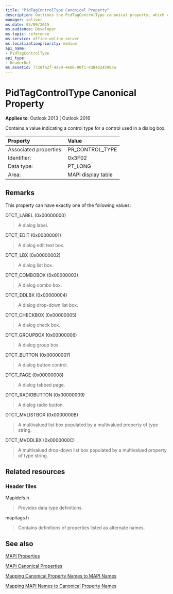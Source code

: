 ```yaml
---
title: "PidTagControlType Canonical Property"
description: Outlines the PidTagControlType canonical property, which contains a value indicating a control type for a control used in a dialog box.
manager: soliver
ms.date: 03/09/2015
ms.audience: Developer
ms.topic: reference
ms.service: office-online-server
ms.localizationpriority: medium
api_name:
- PidTagControlType
api_type:
- HeaderDef
ms.assetid: 7728fa2f-4a59-4e86-90f1-4384824598aa
---
```


# PidTagControlType Canonical Property

  
  
**Applies to**: Outlook 2013 | Outlook 2016 
  
Contains a value indicating a control type for a control used in a dialog box. 
  
|Property |Value |
|:-----|:-----|
|Associated properties:  <br/> |PR_CONTROL_TYPE  <br/> |
|Identifier:  <br/> |0x3F02  <br/> |
|Data type:  <br/> |PT_LONG  <br/> |
|Area:  <br/> |MAPI display table  <br/> |
   
## Remarks

This property can have exactly one of the following values:
    
DTCT_LABEL (0x00000000)
  
> A dialog label.
   
DTCT_EDIT (0x00000001)
  
> A dialog edit text box.

DTCT_LBX (0x00000002)
  
> A dialog list box.
    
DTCT_COMBOBOX (0x00000003)
  
> A dialog combo box.

DTCT_DDLBX (0x00000004)
  
> A dialog drop-down list box.

DTCT_CHECKBOX (0x00000005)
  
> A dialog check box.

DTCT_GROUPBOX (0x00000006)
  
> A dialog group box.
  
DTCT_BUTTON (0x00000007)
  
> A dialog button control.
    
DTCT_PAGE (0x00000008)
  
> A dialog tabbed page.
    
DTCT_RADIOBUTTON (0x00000009)
  
> A dialog radio button.
    
DTCT_MVLISTBOX (0x0000000B)
  
> A multivalued list box populated by a multivalued property of type string.
    
DTCT_MVDDLBX (0x0000000C)
  
> A multivalued drop-down list box populated by a multivalued property of type string.
    
## Related resources

### Header files

Mapidefs.h
  
> Provides data type definitions.
    
mapitags.h
  
> Contains definitions of properties listed as alternate names.
    
## See also



[MAPI Properties](mapi-properties.md)
  
[MAPI Canonical Properties](mapi-canonical-properties.md)
  
[Mapping Canonical Property Names to MAPI Names](mapping-canonical-property-names-to-mapi-names.md)
  
[Mapping MAPI Names to Canonical Property Names](mapping-mapi-names-to-canonical-property-names.md)

